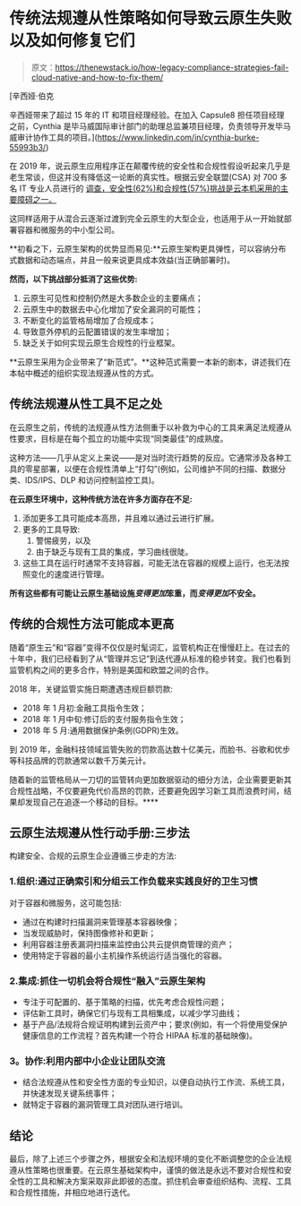 # 传统法规遵从性策略如何导致云原生失败以及如何修复它们

> 原文：<https://thenewstack.io/how-legacy-compliance-strategies-fail-cloud-native-and-how-to-fix-them/>

[](https://www.linkedin.com/in/cynthia-burke-55993b3/)

 [辛西娅·伯克

辛西娅带来了超过 15 年的 IT 和项目经理经验。在加入 Capsule8 担任项目经理之前，Cynthia 是毕马威国际审计部门的助理总监兼项目经理，负责领导开发毕马威审计协作工具的项目。](https://www.linkedin.com/in/cynthia-burke-55993b3/) [](https://www.linkedin.com/in/cynthia-burke-55993b3/)

在 2019 年，说云原生应用程序正在颠覆传统的安全性和合规性假设听起来几乎是老生常谈，但这并没有降低这一论断的真实性。根据云安全联盟(CSA) 对 700 多名 IT 专业人员进行的 [调查，安全性(62%)和合规性(57%)挑战是云本机采用的主要障碍之一。](https://cloudsecurityalliance.org/artifacts/cloud-security-complexity)

这同样适用于从混合云逐渐过渡到完全云原生的大型企业，也适用于从一开始就部署容器和微服务的中小型公司。

**初看之下，云原生架构的优势显而易见:**云原生架构更具弹性，可以容纳分布式数据和动态端点，并且一般来说更具成本效益(当正确部署时)。

**然而，以下挑战部分抵消了这些优势:**

1.  云原生可见性和控制仍然是大多数企业的主要痛点；
2.  云原生中的数据去中心化增加了安全漏洞的可能性；
3.  不断变化的监管格局增加了合规成本；
4.  导致意外停机的云配置错误的发生率增加；
5.  缺乏关于如何实现云原生合规性的行业框架。

**云原生采用为企业带来了“新范式”。**这种范式需要一本新的剧本，讲述我们在本帖中概述的组织实现法规遵从性的方式。

## 传统法规遵从性工具不足之处

在云原生之前，传统的法规遵从性方法侧重于以补救为中心的工具来满足法规遵从性要求，目标是在每个孤立的功能中实现“同类最佳”的成熟度。

这种方法——几乎从定义上来说——是对当时流行趋势的反应。它通常涉及各种工具的零星部署，以便在合规性清单上“打勾”(例如，公司维护不同的扫描、数据分类、IDS/IPS、DLP 和访问控制监控工具)。

**在云原生环境中，这种传统方法在许多方面存在不足:** 

1.  添加更多工具可能成本高昂，并且难以通过云进行扩展。
2.  更多的工具导致:
    1.  警惕疲劳，以及
    2.  由于缺乏与现有工具的集成，学习曲线很陡。
3.  这些工具在运行时通常不支持容器，可能无法在容器的规模上运行，也无法按照变化的速度进行管理。

**所有这些都有可能让云原生基础设施*变得更加*笨重，而*变得更加*不安全。**

## 传统的合规性方法可能成本更高

随着“原生云”和“容器”变得不仅仅是时髦词汇，监管机构正在慢慢赶上。在过去的十年中，我们已经看到了从“管理并忘记”到迭代遵从标准的稳步转变。我们也看到监管机构之间的更多合作，特别是美国和欧盟之间的合作。

2018 年，关键监管实施日期遭遇违规巨额罚款:

*   2018 年 1 月初:金融工具指令生效；
*   2018 年 1 月中旬:修订后的支付服务指令生效；
*   2018 年 5 月:通用数据保护条例(GDPR)生效。

到 2019 年，金融科技领域监管失败的罚款高达数十亿美元，而脸书、谷歌和优步等科技品牌的罚款通常以数千万美元计。

随着新的监管格局从一刀切的监管转向更加数据驱动的细分方法，企业需要更新其合规性战略，不仅要避免代价高昂的罚款，还要避免因学习新工具而浪费时间，结果却发现自己在追逐一个移动的目标。****

## 云原生法规遵从性行动手册:三步法

构建安全、合规的云原生企业遵循三步走的方法:

### 1.组织:通过正确索引和分组云工作负载来实践良好的卫生习惯

对于容器和微服务，这可能包括:

*   通过在构建时扫描漏洞来管理基本容器映像；
*   当发现威胁时，保持图像修补和更新；
*   利用容器注册表漏洞扫描来监控由公共云提供商管理的资产；
*   使用特定于容器的最小主机操作系统运行适当强化的容器。

### 2.集成:抓住一切机会将合规性“融入”云原生架构

*   专注于可配置的、基于策略的扫描，优先考虑合规性问题；
*   评估新工具时，确保它们与现有工具相集成，以减少学习曲线；
*   基于产品/法规将合规证明构建到云资产中；要求(例如，有一个将使用受保护健康信息的工作流程？首先构建一个符合 HIPAA 标准的基础映像)。

### **3。协作:利用内部中小企业让团队交流**

*   结合法规遵从性和安全性方面的专业知识，以便自动执行工作流、系统工具，并快速发现关键系统事件；
*   就特定于容器的漏洞管理工具对团队进行培训。

## 结论

最后，除了上述三个步骤之外，根据安全和法规环境的变化不断调整您的企业法规遵从性策略也很重要。在云原生基础架构中，谨慎的做法是永远不要对合规性和安全性的工具和解决方案采取非此即彼的态度。抓住机会审查组织结构、流程、工具和合规性措施，并相应地进行迭代。

<svg xmlns:xlink="http://www.w3.org/1999/xlink" viewBox="0 0 68 31" version="1.1"><title>Group</title> <desc>Created with Sketch.</desc></svg>